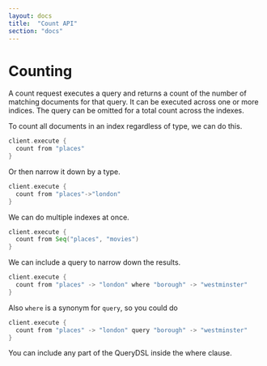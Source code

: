 ```yaml
---
layout: docs
title:  "Count API"
section: "docs"
---
```


# Counting

A count request executes a query and returns a count of the number of matching documents for that query.
It can be executed across one or more indices. The query can be omitted for a total count across the indexes.

To count all documents in an index regardless of type, we can do this.

```scala
client.execute {
  count from "places"
}
```

Or then narrow it down by a type.

```scala
client.execute {
  count from "places"->"london"
}
```

We can do multiple indexes at once.

```scala
client.execute {
  count from Seq("places", "movies")
}
```

We can include a query to narrow down the results.

```scala
client.execute {
  count from "places" -> "london" where "borough" -> "westminster"
}
```

Also `where` is a synonym for `query`, so you could do

```scala
client.execute {
  count from "places" -> "london" query "borough" -> "westminster"
}
```

You can include any part of the QueryDSL inside the where clause.
